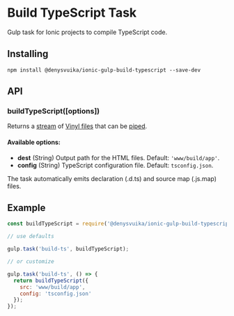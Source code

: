 # Build TypeScript Task

Gulp task for Ionic projects to compile TypeScript code.

## Installing

`npm install @denysvuika/ionic-gulp-build-typescript --save-dev`

## API

### buildTypeScript([options])

Returns a [stream](http://nodejs.org/api/stream.html) of [Vinyl files](https://github.com/wearefractal/vinyl-fs)
that can be [piped](http://nodejs.org/api/stream.html#stream_readable_pipe_destination_options).

#### Available options:

- **dest** (String) Output path for the HTML files. Default: `'www/build/app'`.
- **config** (String) TypeScript configuration file. Default: `tsconfig.json`.

The task automatically emits declaration (.d.ts) and source map (.js.map) files.

## Example

```js
const buildTypeScript = require('@denysvuika/ionic-gulp-build-typescript');

// use defaults

gulp.task('build-ts', buildTypeScript);

// or customize

gulp.task('build-ts', () => {
  return buildTypeScript({
    src: 'www/build/app',
    config: 'tsconfig.json'
  });
});
```
